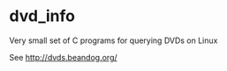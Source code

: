 dvd_info
=========

Very small set of C programs for querying DVDs on Linux

See http://dvds.beandog.org/

